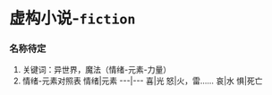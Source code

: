 # 虚构小说-`fiction`

### 名称待定
1. 关键词：异世界，魔法（情绪-元素-力量）
2. 情绪-元素对照表
情绪|元素
---|---
喜|光
怒|火，雷……
哀|水
惧|死亡


